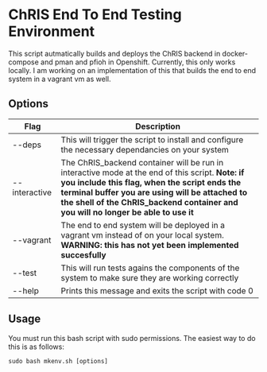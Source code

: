 # ChRIS End To End Testing Environment
This script autmatically builds and deploys the ChRIS backend in docker-compose and pman and pfioh in Openshift. Currently,
this only works locally. I am working on an implementation of this that builds the end to end system in a vagrant vm as well.

## Options
Flag | Description
----------------- | -----------------
--deps | This will trigger the script to install and configure the necessary dependancies on your system
--interactive | The ChRIS_backend container will be run in interactive mode at the end of this script. **Note: if you include this flag, when the script ends the terminal buffer you are using will be attached to the shell of the ChRIS_backend container and you will no longer be able to use it**
--vagrant | The end to end system will be deployed in a vagrant vm instead of on your local system. **WARNING: this has not yet been implemented succesfully**
--test | This will run tests agains the components of the system to make sure they are working correctly
--help | Prints this message and exits the script with code 0

## Usage
You must run this bash script with sudo permissions. The easiest way to do this is as follows:

```shell
sudo bash mkenv.sh [options]
```